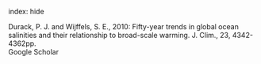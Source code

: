 index: hide

<div class="Citation">

  <div class="Citation-body">
    <div class="Citation-text">Durack, P. J. and Wijffels, S. E., 2010: Fifty-year trends in global ocean salinities and their relationship to broad-scale warming. <span class="Article-journal">J. Clim., </span><span class="Article-volume">23, </span>4342-4362pp.</div>
    <div class="Citation-links">
      <div class="CitationLink" data-href="https://scholar.google.com/scholar?q=Fifty-year+trends+in+global+ocean+salinities+and+their+relationship+to+broad-scale+warming">
        <div class="CitationLink-icon CitationLink-Scholar"></div>
        <div class="CitationLink-text">Google Scholar</div>
      </div>
    </div>
  </div>
</div>


<div class="Citation-copy">

</div>